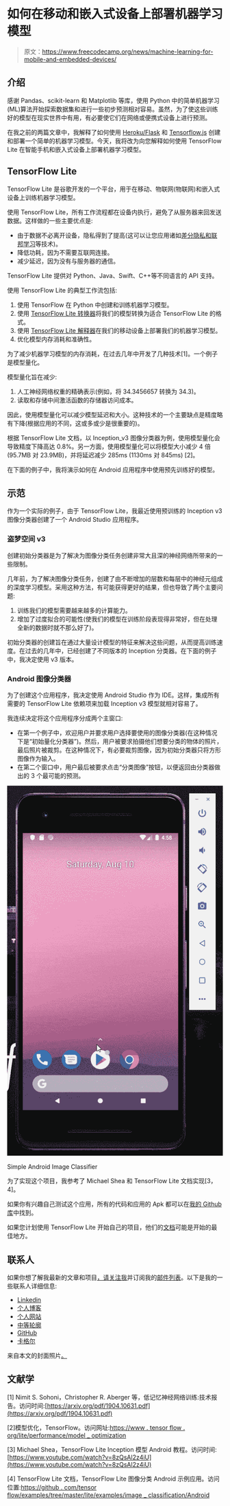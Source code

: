 # 如何在移动和嵌入式设备上部署机器学习模型

> 原文：<https://www.freecodecamp.org/news/machine-learning-for-mobile-and-embedded-devices/>

## 介绍

感谢 Pandas、scikit-learn 和 Matplotlib 等库，使用 Python 中的简单机器学习(ML)算法开始探索数据集和进行一些初步预测相对容易。虽然，为了使这些训练好的模型在现实世界中有用，有必要使它们在网络或便携式设备上进行预测。

在我之前的两篇文章中，我解释了如何使用 [Heroku/Flask](https://towardsdatascience.com/flask-and-heroku-for-online-machine-learning-deployment-425beb54a274) 和 [Tensorflow.js](https://towardsdatascience.com/online-machine-learning-with-tensorflow-js-2ae232352901) 创建和部署一个简单的机器学习模型。今天，我将改为向您解释如何使用 TensorFlow Lite 在智能手机和嵌入式设备上部署机器学习模型。

## TensorFlow Lite

TensorFlow Lite 是谷歌开发的一个平台，用于在移动、物联网(物联网)和嵌入式设备上训练机器学习模型。

使用 TensorFlow Lite，所有工作流程都在设备内执行，避免了从服务器来回发送数据。这样做的一些主要优点是:

*   由于数据不必离开设备，隐私得到了提高(这可以让您应用诸如[差分隐私和联邦学习](https://towardsdatascience.com/ai-differential-privacy-and-federated-learning-523146d46b85)等技术)。
*   降低功耗，因为不需要互联网连接。
*   减少延迟，因为没有与服务器的通信。

TensorFlow Lite 提供对 Python、Java、Swift、C++等不同语言的 API 支持。

使用 TensorFlow Lite 的典型工作流包括:

1.  使用 TensorFlow 在 Python 中创建和训练机器学习模型。
2.  使用 [TensorFlow Lite 转换器](https://www.tensorflow.org/lite/convert/index)将我们的模型转换为适合 TensorFlow Lite 的格式。
3.  使用 [TensorFlow Lite 解释器](https://www.tensorflow.org/lite/guide/inference)在我们的移动设备上部署我们的机器学习模型。
4.  优化模型内存消耗和准确性。

为了减少机器学习模型的内存消耗，在过去几年中开发了几种技术[1]。一个例子是模型量化。

模型量化旨在减少:

1.  人工神经网络权重的精确表示(例如，将 34.3456657 转换为 34.3)。
2.  读取和存储中间激活函数的存储器访问成本。

因此，使用模型量化可以减少模型延迟和大小。这种技术的一个主要缺点是精度略有下降(根据应用的不同，这或多或少是很重要的)。

根据 TensorFlow Lite 文档，以 Inception_v3 图像分类器为例，使用模型量化会导致精度下降高达 0.8%。另一方面，使用模型量化可以将模型大小减少 4 倍(95.7MB 对 23.9MB)，并将延迟减少 285ms (1130ms 对 845ms) [2]。

在下面的例子中，我将演示如何在 Android 应用程序中使用预先训练好的模型。

## 示范

作为一个实际的例子，由于 TensorFlow Lite，我最近使用预训练的 Inception v3 图像分类器创建了一个 Android Studio 应用程序。

### 盗梦空间 v3

创建初始分类器是为了解决为图像分类任务创建非常大且深的神经网络所带来的一些限制。

几年前，为了解决图像分类任务，创建了由不断增加的层数和每层中的神经元组成的深度学习模型。采用这种方法，有可能获得更好的结果，但也导致了两个主要问题:

1.  训练我们的模型需要越来越多的计算能力。
2.  增加了过度拟合的可能性(使我们的模型在训练阶段表现得非常好，但在处理全新的数据时就不那么好了)。

初始分类器的创建旨在通过大量设计模型的特征来解决这些问题，从而提高训练速度。在过去的几年中，已经创建了不同版本的 Inception 分类器。在下面的例子中，我决定使用 v3 版本。

### Android 图像分类器

为了创建这个应用程序，我决定使用 Android Studio 作为 IDE。这样，集成所有需要的 TensorFlow Lite 依赖项来加载 Inception v3 模型就相对容易了。

我连续决定将这个应用程序分成两个主窗口:

*   在第一个例子中，欢迎用户并要求用户选择要使用的图像分类器(在这种情况下是“初始量化分类器”)。然后，用户被要求拍摄他们想要分类的物体的照片，最后照片被裁剪。在这种情况下，有必要裁剪图像，因为初始分类器只将方形图像作为输入。
*   在第二个窗口中，用户最后被要求点击“分类图像”按钮，以便返回由分类器做出的 3 个最可能的预测。

![ezgif.com-optimize](img/57be41f43ff121fc1d83420082094e6c.png)

Simple Android Image Classifier

为了实现这个项目，我参考了 Michael Shea 和 TensorFlow Lite 文档实现[3，4]。

如果你有兴趣自己测试这个应用，所有的代码和应用的 Apk 都可以在[我的 Github 库](https://github.com/pierpaolo28/Artificial-Intelligence-Projects/tree/master/Google%20AI%20tools/TensorFlow-Lite-Image-Classifier)中找到。

如果您计划使用 TensorFlow Lite 开始自己的项目，他们的[文档](https://www.tensorflow.org/lite/guide/get_started)可能是开始的最佳地方。

## 联系人

如果你想了解我最新的文章和项目[，请关注我](https://medium.com/@pierpaoloippolito28?source=post_page---------------------------)并订阅我的[邮件列表](http://eepurl.com/gwO-Dr?source=post_page---------------------------)。以下是我的一些联系人详细信息:

*   [Linkedin](https://uk.linkedin.com/in/pier-paolo-ippolito-202917146?source=post_page---------------------------)
*   [个人博客](https://pierpaolo28.github.io/blog/?source=post_page---------------------------)
*   [个人网站](https://pierpaolo28.github.io/?source=post_page---------------------------)
*   [中等轮廓](https://towardsdatascience.com/@pierpaoloippolito28?source=post_page---------------------------)
*   [GitHub](https://github.com/pierpaolo28?source=post_page---------------------------)
*   [卡格尔](https://www.kaggle.com/pierpaolo28?source=post_page---------------------------)

来自本文的封面照片[。](https://tipsmake.com/google-launched-tensorflow-lite-10-for-mobile-devices-and-embedded-devices)

## 文献学

[1] Nimit S. Sohoni，Christopher R. Aberger 等，低记忆神经网络训练:技术报告。访问时间:[https://arxiv.org/pdf/1904.10631.pdf](https://arxiv.org/pdf/1904.10631.pdf)

[2]模型优化，TensorFlow。访问网址:[https://www . tensor flow . org/lite/performance/model _ optimization](https://www.tensorflow.org/lite/performance/model_optimization)

[3] Michael Shea，TensorFlow Lite Inception 模型 Android 教程。访问时间:[https://www.youtube.com/watch?v=8zQsAl2z4iU](https://www.youtube.com/watch?v=8zQsAl2z4iU)

[4] TensorFlow Lite 文档，TensorFlow Lite 图像分类 Android 示例应用。访问位置:[https://github . com/tensor flow/examples/tree/master/lite/examples/image _ classification/Android](https://github.com/tensorflow/examples/tree/master/lite/examples/image_classification/android)